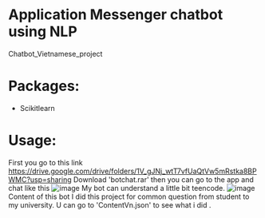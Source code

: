 # Application Messenger chatbot using NLP
Chatbot_Vietnamese_project
# Packages:
 - Scikitlearn
# Usage:
First you go to this link https://drive.google.com/drive/folders/1V_gJNj_wtT7vfUaQtVw5mRstka8BPWMC?usp=sharing 
Download 'botchat.rar' then you can go to the app and chat like this
![image](https://user-images.githubusercontent.com/106424285/194586706-1c376cb7-d4ec-4043-ad2e-1bad8ef48337.png)
My bot can understand a little bit teencode.
![image](https://user-images.githubusercontent.com/106424285/194587371-8ffbb15e-41c1-4127-98bf-c173fade5984.png)
Content of this bot
I did this project for common question from student to my university. U can go to 'ContentVn.json' to see what i did . 

 

